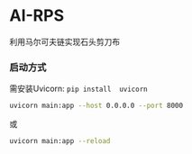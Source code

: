 # AI-RPS
利用马尔可夫链实现石头剪刀布

### 启动方式
需安装Uvicorn: 
`pip install  uvicorn`

```bash
uvicorn main:app --host 0.0.0.0 --port 8000
```

或
```bash
uvicorn main:app --reload
```
